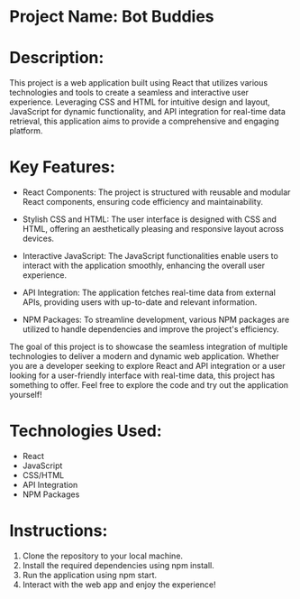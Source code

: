 # Project Name: Bot Buddies

# Description:
This project is a web application built using React that utilizes various technologies and tools to create a seamless and interactive user experience. Leveraging CSS and HTML for intuitive design and layout, JavaScript for dynamic functionality, and API integration for real-time data retrieval, this application aims to provide a comprehensive and engaging platform.

# Key Features:

- React Components: The project is structured with reusable and modular React components, ensuring code efficiency and maintainability.

- Stylish CSS and HTML: The user interface is designed with CSS and HTML, offering an aesthetically pleasing and responsive layout across devices.

- Interactive JavaScript: The JavaScript functionalities enable users to interact with the application smoothly, enhancing the overall user experience.

- API Integration: The application fetches real-time data from external APIs, providing users with up-to-date and relevant information.

- NPM Packages: To streamline development, various NPM packages are utilized to handle dependencies and improve the project's efficiency.

The goal of this project is to showcase the seamless integration of multiple technologies to deliver a modern and dynamic web application. Whether you are a developer seeking to explore React and API integration or a user looking for a user-friendly interface with real-time data, this project has something to offer. Feel free to explore the code and try out the application yourself!

# Technologies Used:
- React
- JavaScript
- CSS/HTML
- API Integration
- NPM Packages
  
# Instructions:
1. Clone the repository to your local machine.
2. Install the required dependencies using npm install.
3. Run the application using npm start.
4. Interact with the web app and enjoy the experience!
